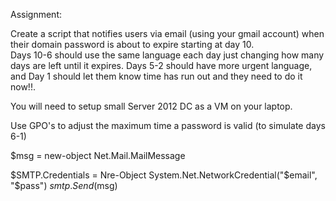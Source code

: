 Assignment:

Create a script that notifies users via email (using your gmail account) when their domain password is about to expire starting at day 10.  
Days 10-6 should use the same language each day just changing how many days are left until it expires.  Days 5-2 should have more urgent language, and Day 1 should let them know time has run out and they need to do it now!!.  

You will need to setup small Server 2012 DC as a VM on your laptop.

Use GPO's to adjust the maximum time a password is valid (to simulate days 6-1)

$msg = new-object Net.Mail.MailMessage

$SMTP.Credentials = Nre-Object System.Net.NetworkCredential("$email", "$pass")
$smtp.Send($msg)
